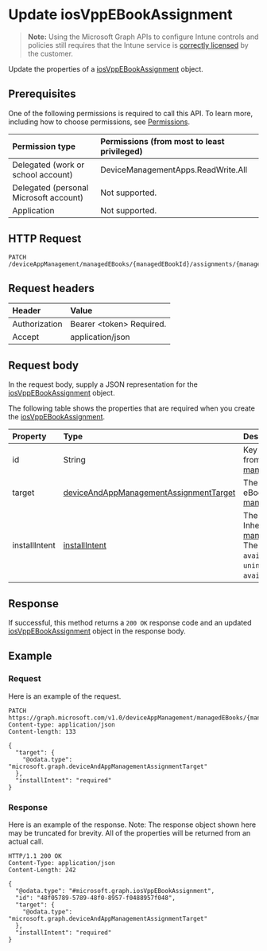﻿# Update iosVppEBookAssignment

> **Note:** Using the Microsoft Graph APIs to configure Intune controls and policies still requires that the Intune service is [correctly licensed](https://go.microsoft.com/fwlink/?linkid=839381) by the customer.

Update the properties of a [iosVppEBookAssignment](../resources/intune_books_iosvppebookassignment.md) object.
## Prerequisites
One of the following permissions is required to call this API. To learn more, including how to choose permissions, see [Permissions](../../../concepts/permissions_reference.md).

|Permission type|Permissions (from most to least privileged)|
|:---|:---|
|Delegated (work or school account)|DeviceManagementApps.ReadWrite.All|
|Delegated (personal Microsoft account)|Not supported.|
|Application|Not supported.|

## HTTP Request
<!-- {
  "blockType": "ignored"
}
-->
``` http
PATCH /deviceAppManagement/managedEBooks/{managedEBookId}/assignments/{managedEBookAssignmentId}
```

## Request headers
|Header|Value|
|:---|:---|
|Authorization|Bearer &lt;token&gt; Required.|
|Accept|application/json|

## Request body
In the request body, supply a JSON representation for the [iosVppEBookAssignment](../resources/intune_books_iosvppebookassignment.md) object.

The following table shows the properties that are required when you create the [iosVppEBookAssignment](../resources/intune_books_iosvppebookassignment.md).

|Property|Type|Description|
|:---|:---|:---|
|id|String|Key of the entity. Inherited from [managedEBookAssignment](../resources/intune_books_managedebookassignment.md)|
|target|[deviceAndAppManagementAssignmentTarget](../resources/intune_shared_deviceandappmanagementassignmenttarget.md)|The assignment target for eBook. Inherited from [managedEBookAssignment](../resources/intune_books_managedebookassignment.md)|
|installIntent|[installIntent](../resources/intune_shared_installintent.md)|The install intent for eBook. Inherited from [managedEBookAssignment](../resources/intune_books_managedebookassignment.md). The possible values are: `available`, `required`, `uninstall`, `availableWithoutEnrollment`.|



## Response
If successful, this method returns a `200 OK` response code and an updated [iosVppEBookAssignment](../resources/intune_books_iosvppebookassignment.md) object in the response body.

## Example
### Request
Here is an example of the request.
``` http
PATCH https://graph.microsoft.com/v1.0/deviceAppManagement/managedEBooks/{managedEBookId}/assignments/{managedEBookAssignmentId}
Content-type: application/json
Content-length: 133

{
  "target": {
    "@odata.type": "microsoft.graph.deviceAndAppManagementAssignmentTarget"
  },
  "installIntent": "required"
}
```

### Response
Here is an example of the response. Note: The response object shown here may be truncated for brevity. All of the properties will be returned from an actual call.
``` http
HTTP/1.1 200 OK
Content-Type: application/json
Content-Length: 242

{
  "@odata.type": "#microsoft.graph.iosVppEBookAssignment",
  "id": "48f05789-5789-48f0-8957-f0488957f048",
  "target": {
    "@odata.type": "microsoft.graph.deviceAndAppManagementAssignmentTarget"
  },
  "installIntent": "required"
}
```



